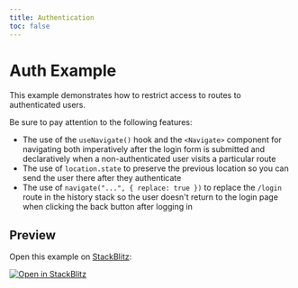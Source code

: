 ```yaml
---
title: Authentication
toc: false
---
```


# Auth Example

This example demonstrates how to restrict access to routes to authenticated users.

Be sure to pay attention to the following features:

- The use of the `useNavigate()` hook and the `<Navigate>` component for navigating both imperatively after the login form is submitted and declaratively when a non-authenticated user visits a particular route
- The use of `location.state` to preserve the previous location so you can send the user there after they authenticate
- The use of `navigate("...", { replace: true })` to replace the `/login` route in the history stack so the user doesn't return to the login page when clicking the back button after logging in

## Preview

Open this example on [StackBlitz](https://stackblitz.com):

[![Open in StackBlitz](https://developer.stackblitz.com/img/open_in_stackblitz.svg)](https://stackblitz.com/github/khulnasoft/react-bridging/tree/main/examples/auth?file=src/App.tsx)
